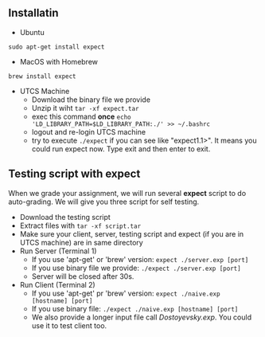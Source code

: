 ## Installatin
- Ubuntu
```
sudo apt-get install expect
```
- MacOS with Homebrew
```
brew install expect
```
- UTCS Machine
  - Download the binary file we provide
  - Unzip it wiht ```tar -xf expect.tar```
  - exec this command **once** ```echo 'LD_LIBRARY_PATH=$LD_LIBRARY_PATH:./' >> ~/.bashrc```
  - logout and re-login UTCS machine
  - try to execute ```./expect``` if you can see like "expect1.1>". It means you could run expect now. Type exit and then enter to exit.

## Testing script with expect
When we grade your assignment, we will run several **expect** script to do auto-grading. We will give you three script for self testing.
- Download the testing script
- Extract files with ```tar -xf script.tar```
- Make sure your client, server, testing script and expect (if you are in UTCS machine) are in same directory
- Run Server (Terminal 1)
  - If you use 'apt-get' or 'brew' version:  ```expect ./server.exp [port]```
  - If you use binary file we provide: ```./expect ./server.exp [port]```
  - Server will be closed after 30s.
- Run Client (Terminal 2)
  - If you use 'apt-get' pr 'brew' version: ```expect ./naive.exp [hostname] [port]```
  - If you use binary file: ```./expect ./naive.exp [hostname] [port]```
  - We also provide a longer input file call *Dostoyevsky.exp*. You could use it to test client too.